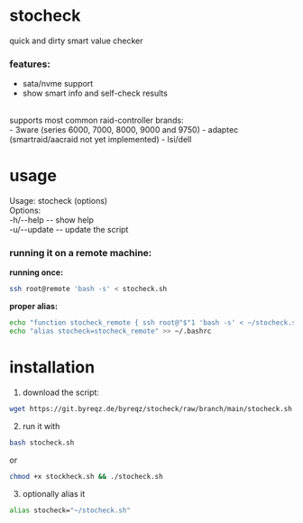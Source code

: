# stocheck
quick and dirty smart value checker

### features: 
- sata/nvme support
- show smart info and self-check results
<br>
supports most common raid-controller brands: <br>
- 3ware (series 6000, 7000, 8000, 9000 and 9750)
- adaptec (smartraid/aacraid not yet implemented)
- lsi/dell

# usage
Usage: stocheck (options) <br>
Options: <br>
 -h/--help -- show help <br>
 -u/--update -- update the script <br>

### **running it on a remote machine:**
**running once:**
```bash
ssh root@remote 'bash -s' < stocheck.sh
```

**proper alias:**
```bash
echo "function stocheck_remote { ssh root@"$"1 'bash -s' < ~/stocheck.sh; }" >> ~/.bashrc
echo "alias stocheck=stocheck_remote" >> ~/.bashrc
```

# installation
1. download the script: <br>
```bash
wget https://git.byreqz.de/byreqz/stocheck/raw/branch/main/stocheck.sh
```
2. run it with <br>
```bash
bash stocheck.sh
```
or <br>
```bash
chmod +x stockheck.sh && ./stocheck.sh
```
3. optionally alias it <br>
```bash
alias stocheck="~/stocheck.sh"
```
